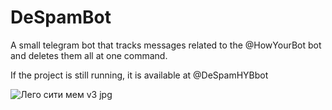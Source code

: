 # DeSpamBot

A small telegram bot that tracks messages related to the @HowYourBot bot and deletes them all at one command.

If the project is still running, it is available at @DeSpamHYBbot

![Лего сити мем v3 jpg](https://user-images.githubusercontent.com/69370969/174880821-05c1709d-82be-4fde-96ea-72304a0697cb.png)
